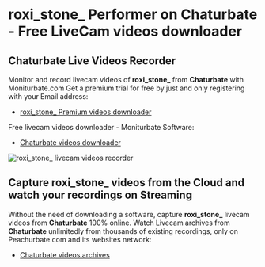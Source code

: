# roxi_stone_ Performer on Chaturbate - Free LiveCam videos downloader

## Chaturbate Live Videos Recorder

Monitor and record livecam videos of **roxi_stone_** from **Chaturbate** with Moniturbate.com
Get a premium trial for free by just and only registering with your Email address:
* [roxi_stone_ Premium videos downloader](https://moniturbate.com/request-demo-licence-key.html)

Free livecam videos downloader - Moniturbate Software:
* [Chaturbate videos downloader](https://moniturbate.com/moniturbate-download-software.html)

![roxi_stone_ livecam videos recorder](https://peachurnet.com/templates/moniturbate-software.png)


## Capture roxi_stone_ videos from the Cloud and watch your recordings on Streaming

Without the need of downloading a software, capture **roxi_stone_** livecam videos from **Chaturbate** 100% online.
Watch Livecam archives from **Chaturbate** unlimitedly from thousands of existing recordings, only on Peachurbate.com and its websites network:
* [Chaturbate videos archives](https://peachurnet.com/)